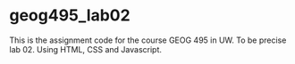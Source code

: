 # geog495_lab02
This is the assignment code for the course GEOG 495 in UW.
To be precise lab 02.
Using HTML, CSS and Javascript.